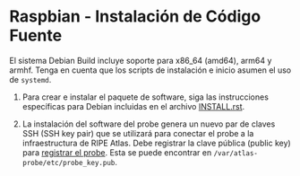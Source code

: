 # Raspbian - Instalación de Código Fuente

El sistema Debian Build incluye soporte para x86_64 (amd64), arm64 y armhf. Tenga en cuenta que los scripts de instalación e inicio asumen el uso de `systemd`.

1. Para crear e instalar el paquete de software, siga las instrucciones específicas para Debian incluidas en el archivo
    [INSTALL.rst](https://github.com/RIPE-NCC/ripe-atlas-software-probe/blob/master/INSTALL.rst).

2. La instalación del software del probe genera un nuevo par de claves SSH (SSH key pair) que se utilizará para conectar el probe a la infraestructura de RIPE Atlas. Debe registrar la clave pública (public key) para [registrar el probe](/apply/swprobe/).
Esta se puede encontrar en `/var/atlas-probe/etc/probe_key.pub`.
